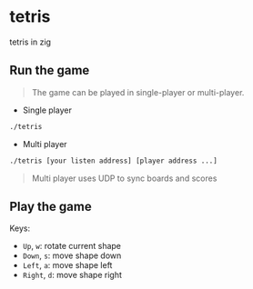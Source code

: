 # tetris

tetris in zig

## Run the game

> The game can be played in single-player or multi-player.

- Single player

```bash
./tetris
```
- Multi player

```bash
./tetris [your listen address] [player address ...]
```

> Multi player uses UDP to sync boards and scores

## Play the game

Keys:
- `Up`, `w`: rotate current shape
- `Down`, `s`: move shape down
- `Left`, `a`: move shape left
- `Right`, `d`: move shape right
